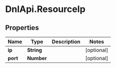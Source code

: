 # DnlApi.ResourceIp

## Properties
Name | Type | Description | Notes
------------ | ------------- | ------------- | -------------
**ip** | **String** |  | [optional] 
**port** | **Number** |  | [optional] 


